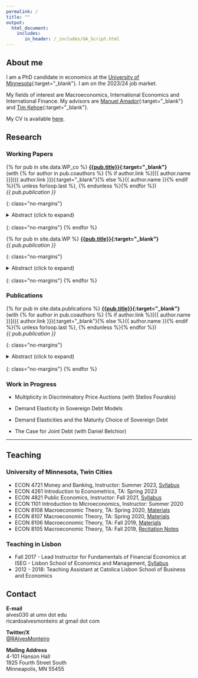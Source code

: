 ```yaml
---
permalink: /
title: ""
output: 
  html_document:
    includes:
       in_header: /_includes/GA_Script.html
---
```


## About me

I am a PhD candidate in economics at the [University of Minnesota](https://cla.umn.edu/economics){:target="_blank"}. I am on the 2023/24 job market.

My fields of interest are Macroeconomics, International Economics and International Finance. My advisors are [Manuel Amador](https://manuelamador.me){:target="_blank"} and [Tim Kehoe](http://users.econ.umn.edu/~tkehoe/){:target="_blank"}.

My CV is available [here](/assets/papers/CV_current.pdf).


## Research

### Working Papers

{% for pub in site.data.WP_co %}
  **[{{pub.title}}]({{pub.link}}){:target="_blank"}** \
  (with {% for author in pub.coauthors %} {% if author.link %}[{{ author.name }}]({{ author.link }}){:target="_blank"}{% else %}{{ author.name }}{% endif %}{% unless forloop.last %}, {% endunless %}{% endfor %}) \
  *{{ pub.publication }}*
  <!-- This applies apply the no-margins class to prev paragraph to remove margins -->
  {: class="no-margins"}
  <details>
      <summary>Abstract (click to expand)</summary>
      {{ pub.abstract }}
  </details>

  <!-- This creates line break to space out items; need the no-margins class also since this gets automatically wrapped with a <p> which by default has extra margins -->
  <br/>
  {: class="no-margins"}
{% endfor %}

{% for pub in site.data.WP %}
  **[{{pub.title}}]({{pub.link}}){:target="_blank"}** \
  *{{ pub.publication }}*
  <!-- This applies apply the no-margins class to prev paragraph to remove margins -->
  {: class="no-margins"}
  <details>
      <summary>Abstract (click to expand)</summary>
      {{ pub.abstract }}
  </details>

  <!-- This creates line break to space out items; need the no-margins class also since this gets automatically wrapped with a <p> which by default has extra margins -->
  <br/>
  {: class="no-margins"}
{% endfor %}

### Publications

{% for pub in site.data.publications %}
  **[{{pub.title}}]({{pub.link}}){:target="_blank"}** \
  (with {% for author in pub.coauthors %} {% if author.link %}[{{ author.name }}]({{ author.link }}){:target="_blank"}{% else %}{{ author.name }}{% endif %}{% unless forloop.last %}, {% endunless %}{% endfor %}) \
  *{{ pub.publication }}*
  <!-- This applies apply the no-margins class to prev paragraph to remove margins -->
  {: class="no-margins"}
  <details>
      <summary>Abstract (click to expand)</summary>
      {{ pub.abstract }}
  </details>

  <!-- This creates line break to space out items; need the no-margins class also since this gets automatically wrapped with a <p> which by default has extra margins -->
  <br/>
  {: class="no-margins"}
{% endfor %}

### Work in Progress

- Multiplicity in Discriminatory Price Auctions (with Stelios Fourakis)

- Demand Elasticity in Sovereign Debt Models

- Demand Elasticities and the Maturity Choice of Sovereign Debt

- The Case for Joint Debt (with Daniel Belchior)

---
## Teaching

### University of Minnesota, Twin Cities 
- ECON 4721 Money and Banking, Instructor: Summer 2023, [Syllabus](/assets/teaching/syllabus_4721.pdf)
- ECON 4261 Introduction to Econometrics, TA: Spring 2023
- ECON 4821 Public Economics, Instructor: Fall 2021, [Syllabus](/assets/teaching/syllabus_4821.pdf)
- ECON 1101 Introduction to Microeconomics, Instructor: Summer 2020
- ECON 8108 Macroeconomic Theory, TA: Spring 2020, [Materials](https://sites.google.com/view/ricardo-alves-monteiro/teaching/econ-8108?authuser=0) 
- ECON 8107 Macroeconomic Theory, TA: Spring 2020, [Materials](https://sites.google.com/view/ricardo-alves-monteiro/teaching/econ-8107?authuser=0)
- ECON 8106 Macroeconomic Theory, TA: Fall 2019, [Materials](https://sites.google.com/view/ricardo-alves-monteiro/teaching/econ-8106?authuser=0)
- ECON 8105 Macroeconomic Theory, TA: Fall 2019, [Recitation Notes](/assets/teaching/Notes_8105.pdf)

### Teaching in Lisbon
- Fall 2017 - Lead Instructor for Fundamentals of Financial Economics at ISEG - Lisbon School of Economics and Management, [Syllabus](/assets/teaching/syllabus_ISEG.pdf)
- 2012 - 2018: Teaching Assistant at Catolica Lisbon School of Business and Economics

## Contact

**E-mail** \
alves030 at umn dot edu \
ricardoalvesmonteiro  at gmail dot com

**Twitter/X** \
[@RAlvesMonteiro](https://twitter.com/RAlvesMonteiro)

**Mailing Address** \
4-101 Hanson Hall \
1925 Fourth Street South \
Minneapolis, MN 55455